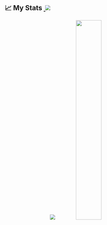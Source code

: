 <!--
- 🔭 I’m currently working on ...
- 🌱 I’m currently learning ...
- 👯 I’m looking to collaborate on ...
- 🤔 I’m looking for help with ...
- 💬 Ask me about ...
- 📫 How to reach me: ...
- 😄 Pronouns: ...
- ⚡ Fun fact: ...
-->

## 📈 My Stats&nbsp;<a href="https://github.com/viher3"> <img src="https://komarev.com/ghpvc/?username=viher3&label=Profile+Views&color=2e8b57&style=flat" /></a>
<p align="center">
  <img src="https://github-readme-stats.vercel.app/api?username=viher3&count_private=true&show_icons=true&theme=dark" />
  <img width = "40%"src="https://github-readme-stats.vercel.app/api/top-langs/?username=viher3&layout=compact&theme=dark&langs_count=8" />
</p>
